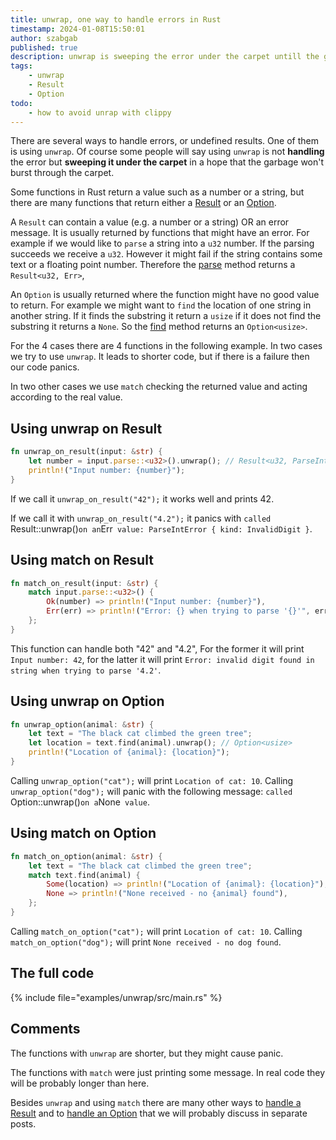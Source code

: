 ```yaml
---
title: unwrap, one way to handle errors in Rust
timestamp: 2024-01-08T15:50:01
author: szabgab
published: true
description: unwrap is sweeping the error under the carpet untill the garbage burts.
tags:
    - unwrap
    - Result
    - Option
todo:
    - how to avoid unrap with clippy
---
```


There are several ways to handle errors, or undefined results. One of them is using `unwrap`. Of course some people will say using `unwrap` is not **handling** the error but **sweeping it under the carpet**
in a hope that the garbage won't burst through the carpet.


Some functions in Rust return a value such as a number or a string, but there are many functions that return either a [Result](https://doc.rust-lang.org/std/result/enum.Result.html) or an [Option](https://doc.rust-lang.org/std/option/enum.Option.html).

A `Result` can contain a value (e.g. a number or a string) OR an error message. It is usually returned by functions that might have an error.
For example if we would like to `parse` a string into a `u32` number. If the parsing succeeds we receive a `u32`. However it might fail if the string contains some text or a floating point number. Therefore the [parse](https://doc.rust-lang.org/std/primitive.str.html#method.parse) method returns a `Result<u32, Err>`,

An `Option` is usually returned where the function might have no good value to return.
For example we might want to `find` the location of one string in another string. If it finds the substring it return a `usize` if it does not find the substring it returns a `None`. So the [find](https://doc.rust-lang.org/std/primitive.str.html#method.find) method returns an `Option<usize>`.

For the 4 cases there are 4 functions in the following example. In two cases we try to use `unwrap`. It leads to shorter code, but if there is a failure then our code panics.

In two other cases we use `match` checking the returned value and acting according to the real value.

## Using unwrap on Result

```rust
fn unwrap_on_result(input: &str) {
    let number = input.parse::<u32>().unwrap(); // Result<u32, ParseIntError>
    println!("Input number: {number}");
}
```


If we call it `unwrap_on_result("42");` it works well and prints 42.

If we call it with `unwrap_on_result("4.2");` it panics with `called `Result::unwrap()` on an `Err` value: ParseIntError { kind: InvalidDigit }`.


## Using match on Result

```rust
fn match_on_result(input: &str) {
    match input.parse::<u32>() {
        Ok(number) => println!("Input number: {number}"),
        Err(err) => println!("Error: {} when trying to parse '{}'", err, input),
    };
}
```

This function can handle both "42" and "4.2", For the former it will print `Input number: 42`, for the latter it will print `Error: invalid digit found in string when trying to parse '4.2'`.

## Using unwrap on Option

```rust
fn unwrap_option(animal: &str) {
    let text = "The black cat climbed the green tree";
    let location = text.find(animal).unwrap(); // Option<usize>
    println!("Location of {animal}: {location}");
}
```

Calling `unwrap_option("cat");` will print `Location of cat: 10`. Calling `unwrap_option("dog");` will panic with the following message: `called `Option::unwrap()` on a `None` value`.


## Using match on Option

```rust
fn match_on_option(animal: &str) {
    let text = "The black cat climbed the green tree";
    match text.find(animal) {
        Some(location) => println!("Location of {animal}: {location}"),
        None => println!("None received - no {animal} found"),
    };
}
```

Calling `match_on_option("cat");` will print `Location of cat: 10`. Calling `match_on_option("dog");` will print `None received - no dog found`.


## The full code

{% include file="examples/unwrap/src/main.rs" %}

## Comments

The functions with `unwrap` are shorter, but they might cause panic.

The functions with `match` were just printing some message. In real code they will be probably longer than here.

Besides `unwrap` and using `match` there are many other ways to [handle a Result](https://doc.rust-lang.org/std/result/index.html) and to [handle an Option](https://doc.rust-lang.org/std/option/) that we will
probably discuss in separate posts.





